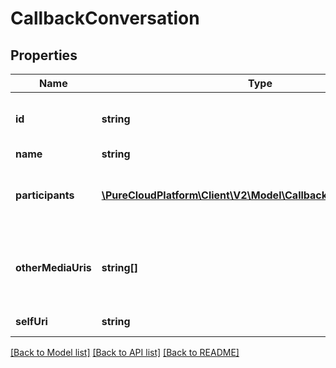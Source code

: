 # CallbackConversation

## Properties
Name | Type | Description | Notes
------------ | ------------- | ------------- | -------------
**id** | **string** | The globally unique identifier for the object. | [optional] 
**name** | **string** |  | [optional] 
**participants** | [**\PureCloudPlatform\Client\V2\Model\CallbackMediaParticipant[]**](CallbackMediaParticipant.md) | The list of participants involved in the conversation. | [optional] 
**otherMediaUris** | **string[]** | The list of other media channels involved in the conversation. | [optional] 
**selfUri** | **string** | The URI for this object | [optional] 

[[Back to Model list]](../README.md#documentation-for-models) [[Back to API list]](../README.md#documentation-for-api-endpoints) [[Back to README]](../README.md)


